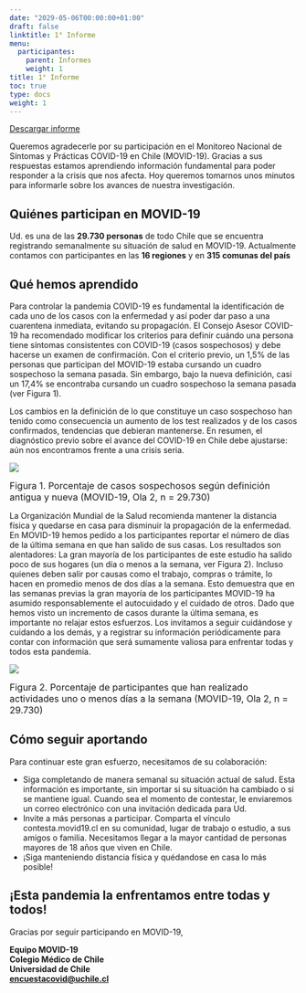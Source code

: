 ```yaml
---
date: "2029-05-06T00:00:00+01:00"
draft: false
linktitle: 1° Informe
menu:
  participantes:
    parent: Informes
    weight: 1
title: 1° Informe
toc: true
type: docs
weight: 1
---
```


[Descargar informe](/img/participantes/informe01.html)

Queremos agradecerle por su participación en el Monitoreo Nacional de Síntomas y Prácticas COVID-19 en Chile (MOVID-19). Gracias a sus respuestas estamos aprendiendo información fundamental para poder responder a la crisis que nos afecta. Hoy queremos tomarnos unos minutos para informarle sobre los avances de nuestra investigación. 



## Quiénes participan en MOVID-19

Ud. es una de las **29.730 personas** de todo Chile que se encuentra registrando semanalmente su situación de salud en MOVID-19. Actualmente contamos con participantes en las **16 regiones** y en **315 comunas del país**

## Qué hemos aprendido
Para controlar la pandemia COVID-19 es fundamental la identificación de cada uno de los casos con la enfermedad y así poder dar paso a una cuarentena inmediata, evitando su propagación. El Consejo Asesor COVID-19 ha recomendado modificar los criterios para definir cuándo una persona tiene síntomas consistentes con COVID-19 (casos sospechosos) y debe hacerse un examen de confirmación. Con el criterio previo, un 1,5% de las personas que participan del MOVID-19 estaba cursando un cuadro sospechoso la semana pasada. Sin embargo, bajo la nueva definición, casi un 17,4% se encontraba cursando un cuadro sospechoso la semana pasada (ver Figura 1).
 
Los cambios en la definición de lo que constituye un caso sospechoso han tenido como consecuencia un aumento de los test realizados y de los casos confirmados, tendencias que debieran mantenerse. En resumen, el diagnóstico previo sobre el avance del COVID-19 en Chile debe ajustarse: aún nos encontramos frente a una crisis seria.

![](/img/participantes/informe1_figura1.png)

<font size="3">Figura 1. Porcentaje de casos sospechosos según definición antigua y nueva (MOVID-19, Ola 2, n = 29.730)</font>


La Organización Mundial de la Salud recomienda mantener la distancia física y quedarse en casa para disminuir la propagación de la enfermedad. En MOVID-19 hemos pedido a los participantes reportar el número de días de la última semana en que han salido de sus casas. Los resultados son alentadores: La gran mayoría de los participantes de este estudio ha salido poco de sus hogares (un día o menos a la semana, ver Figura 2). Incluso quienes deben salir por causas como el trabajo, compras o trámite, lo hacen en promedio menos de dos días a la semana. Esto demuestra que en las semanas previas la gran mayoría de los participantes MOVID-19 ha asumido responsablemente el autocuidado y el cuidado de otros. Dado que hemos visto un incremento de casos durante la última semana, es importante no relajar estos esfuerzos. Los invitamos a seguir cuidándose y cuidando a los demás, y a registrar su información periódicamente para contar con información que será sumamente valiosa para enfrentar todas y todos esta pandemia.


![](/img/participantes/informe1_figura2.png)

<font size="3">Figura 2. Porcentaje de participantes que han realizado actividades uno o menos días a la semana (MOVID-19, Ola 2, n = 29.730) </font>


## Cómo seguir aportando
Para continuar este gran esfuerzo, necesitamos de su colaboración:

+ Siga completando de manera semanal su situación actual de salud. Esta información es importante, sin importar si su situación ha cambiado o si se mantiene igual. Cuando sea el momento de contestar, le enviaremos un correo electrónico con una invitación dedicada para Ud.
+ Invite a más personas a participar. Comparta el vínculo contesta.movid19.cl en su comunidad, lugar de trabajo o estudio, a sus amigos o familia. Necesitamos llegar a la mayor cantidad de personas mayores de 18 años que viven en Chile.
+ ¡Siga manteniendo distancia física y quédandose en casa lo más posible! 


## ¡Esta pandemia la enfrentamos entre todas y todos!


Gracias por seguir participando en MOVID-19,

**Equipo MOVID-19** <br>
**Colegio Médico de Chile** <br>
**Universidad de Chile**<br>
**encuestacovid@uchile.cl**
